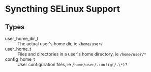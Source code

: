 # Syncthing SELinux Support

## Types

<dl>
    <dt>user_home_dir_t</dt>
    <dd>The actual user's home dir, ie <code>/home/user/</code></dd>
    <dt>user_home_t</dt>
    <dd>Files and directories in a user's home directory, ie <code>/home/user/* </code></dd>
    <dt>config_home_t</dt>
    <dd>User configuration files, ie <code>/home/user/.config(/.\*)?</code></dd>
</dl>
